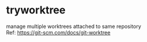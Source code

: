 # tryworktree

manage multiple worktrees attached to same repository <br />
Ref: https://git-scm.com/docs/git-worktree <br />
